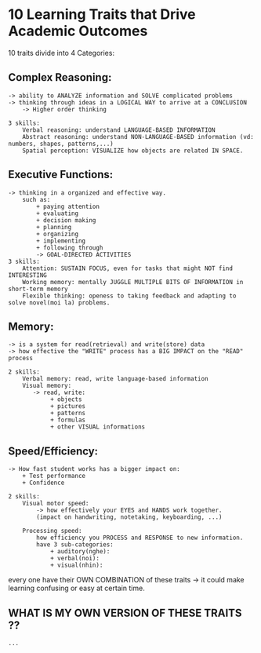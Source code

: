 # 10 Learning Traits that Drive Academic Outcomes
10 traits divide into 4 Categories: 

## Complex Reasoning: 
    -> ability to ANALYZE information and SOLVE complicated problems
    -> thinking through ideas in a LOGICAL WAY to arrive at a CONCLUSION 
        -> Higher order thinking 

    3 skills: 
        Verbal reasoning: understand LANGUAGE-BASED INFORMATION
        Abstract reasoning: understand NON-LANGUAGE-BASED information (vd: numbers, shapes, patterns,...)
        Spatial perception: VISUALIZE how objects are related IN SPACE. 

## Executive Functions: 
    -> thinking in a organized and effective way. 
        such as: 
            + paying attention 
            + evaluating
            + decision making 
            + planning
            + organizing 
            + implementing
            + following through 
            -> GOAL-DIRECTED ACTIVITIES
    3 skills: 
        Attention: SUSTAIN FOCUS, even for tasks that might NOT find INTERESTING 
        Working memory: mentally JUGGLE MULTIPLE BITS OF INFORMATION in short-term memory  
        Flexible thinking: openess to taking feedback and adapting to solve novel(moi la) problems.

## Memory:
    -> is a system for read(retrieval) and write(store) data 
    -> how effective the "WRITE" process has a BIG IMPACT on the "READ" process

    2 skills: 
        Verbal memory: read, write language-based information
        Visual memory: 
           -> read, write:
                + objects
                + pictures
                + patterns
                + formulas
                + other VISUAL informations

## Speed/Efficiency: 
    -> How fast student works has a bigger impact on:
        + Test performance
        + Confidence

    2 skills: 
        Visual motor speed: 
            -> how effectively your EYES and HANDS work together. 
            (impact on handwriting, notetaking, keyboarding, ...)

        Processing speed: 
            how efficiency you PROCESS and RESPONSE to new information.
            have 3 sub-categories:  
                + auditory(nghe): 
                + verbal(noi):  
                + visual(nhin): 

every one have their OWN COMBINATION of these traits 
    -> it could make learning confusing or easy at certain time. 

## WHAT IS MY OWN VERSION OF THESE TRAITS ?? 
    ...
    
